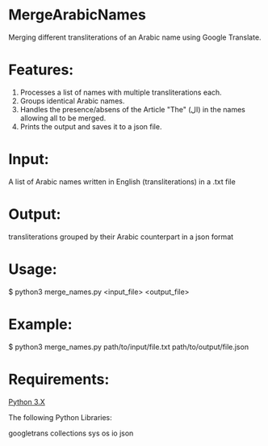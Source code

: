 # MergeArabicNames
Merging different transliterations of an Arabic name using Google Translate.

# Features:
1. Processes a list of names with multiple transliterations each.
2. Groups identical Arabic names.
3. Handles the presence/absens of the Article "The" (ال) in the names allowing all to be merged.
4. Prints the output and saves it to a json file.

# Input: 
A list of Arabic names written in English (transliterations) in a .txt file

# Output:
transliterations grouped by their Arabic counterpart in a json format

# Usage:
$ python3 merge_names.py <input_file> <output_file>

# Example:
$ python3 merge_names.py path/to/input/file.txt path/to/output/file.json

# Requirements:

<a href="https://www.python.org/downloads/">Python 3.X</a>

The following Python Libraries:

googletrans
collections
sys
os
io
json
